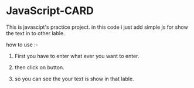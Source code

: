 # JavaScript-CARD
This is javascipt's practice project. in this code i just add simple js for show the text in to other lable.

how to use :-

1) First you have to enter what ever you want to enter.

2) then click on button.

3) so you can see the your text is show in that lable.

